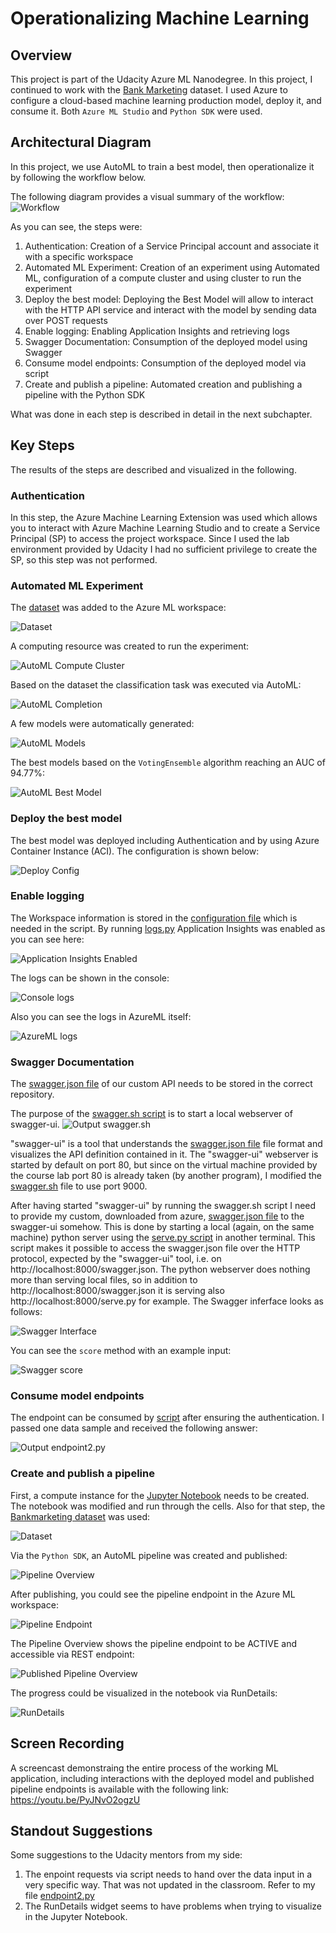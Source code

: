 # Operationalizing Machine Learning

## Overview
This project is part of the Udacity Azure ML Nanodegree.
In this project, I continued to work with the [Bank Marketing](https://automlsamplenotebookdata.blob.core.windows.net/automl-sample-notebook-data/bankmarketing_train.csv) dataset. I used Azure to configure a cloud-based machine learning production model, deploy it, and consume it. Both `Azure ML Studio` and `Python SDK` were used.

## Architectural Diagram
In this project, we use AutoML to train a best model, then operationalize it by following the workflow below. 

The following diagram provides a visual summary of the workflow:
![Workflow](/starter_files/images/Workflow.JPG)

As you can see, the steps were:
1. Authentication: Creation of a Service Principal account and associate it with a specific workspace
2. Automated ML Experiment:  Creation of an experiment using Automated ML, configuration of a compute cluster and using cluster to run the experiment
3. Deploy the best model: Deploying the Best Model will allow to interact with the HTTP API service and interact with the model by sending data over POST requests
4. Enable logging: Enabling Application Insights and retrieving logs
5. Swagger Documentation: Consumption of the deployed model using Swagger
6. Consume model endpoints: Consumption of the deployed model via script
7. Create and publish a pipeline: Automated creation and publishing a pipeline with the Python SDK

What was done in each step is described in detail in the next subchapter.

## Key Steps
The results of the steps are described and visualized in the following.

### Authentication
In this step, the Azure Machine Learning Extension was used which allows you to interact with Azure Machine Learning Studio and to create a Service Principal (SP) to access the project workspace. Since I used the lab environment provided by Udacity I had no sufficient privilege to create the SP, so this step was not performed.

### Automated ML Experiment
The [dataset](https://automlsamplenotebookdata.blob.core.windows.net/automl-sample-notebook-data/bankmarketing_train.csv) was added to the Azure ML workspace:

![Dataset](/starter_files/images/Dataset_available.png)

A computing resource was created to run the experiment:

![AutoML Compute Cluster](/starter_files/images/AutoML_compute_cluster.png)

Based on the dataset the classification task was executed via AutoML:

![AutoML Completion](/starter_files/images/AutoML_completed.png)

A few models were automatically generated:

![AutoML Models](/starter_files/images/AutoML_models.png)

The best models based on the `VotingEnsemble` algorithm reaching an AUC of 94.77%:

![AutoML Best Model](/starter_files/images/AutoML_best_model.png)

### Deploy the best model
The best model was deployed including Authentication and by using Azure Container Instance (ACI). The configuration is shown below:

![Deploy Config](/starter_files/images/Deploy_config.png)

### Enable logging
The Workspace information is stored in the [configuration file](/starter_files/config.json) which is needed in the script. By running [logs.py](/starter_files/logs.py) Application Insights was enabled as you can see here:

![Application Insights Enabled](/starter_files/images/ApplicationInsights_enabled_in_AzureML.png)

The logs can be shown in the console:

![Console logs](/starter_files/images/ApplicationInsights_logs_via_script.png)

Also you can see the logs in AzureML itself:

![AzureML logs](/starter_files/images/ApplicationInsights_logs_in_AzureML.png)

### Swagger Documentation
The [swagger.json file](/starter_files/swagger/swagger.json) of our custom API needs to be stored in the correct repository.

The purpose of the [swagger.sh script](/starter_files/swagger/swagger.sh) is to start a local webserver of swagger-ui. 
![Output swagger.sh](/starter_files/images/Output_swagger_sh.png)

"swagger-ui" is a tool that understands the [swagger.json file](/starter_files/swagger/swagger.json) file format and visualizes the API definition contained in it. The "swagger-ui" webserver is started by default on port 80, but since on the virtual machine provided by the course lab port 80 is already taken (by another program), I modified the [swagger.sh](/starter_files/swagger/swagger.sh) file to use port 9000.

After having started "swagger-ui" by running the swagger.sh script I need to provide my custom, downloaded from azure, [swagger.json file](/starter_files/swagger/swagger.json) to the swagger-ui somehow. This is done by starting a local (again, on the same machine) python server using the [serve.py script](/starter_files/swagger/serve.py) in another terminal. This script makes it possible to access the swagger.json file over the HTTP protocol, expected by the "swagger-ui" tool, i.e. on http://localhost:8000/swagger.json. The python webserver does nothing more than serving local files, so in addition to http://localhost:8000/swagger.json it is serving also http://localhost:8000/serve.py for example.
The Swagger inferface looks as follows:

![Swagger Interface](/starter_files/images/Swagger_interface.png)

You can see the `score` method with an example input:

![Swagger score](/starter_files/images/Swagger_score.png)


### Consume model endpoints
The endpoint can be consumed by [script](/starter_files/endpoint2.py) after ensuring the authentication. I passed one data sample and received the following answer:

![Output endpoint2.py](/starter_files/images/Output_endpoint_py.png)

### Create and publish a pipeline
First, a compute instance for the [Jupyter Notebook](/starter_files/aml-pipelines-with-automated-machine-learning-step.ipynb) needs to be created. The notebook was modified and run through the cells.
Also for that step, the [Bankmarketing dataset](https://automlsamplenotebookdata.blob.core.windows.net/automl-sample-notebook-data/bankmarketing_train.csv) was used:

![Dataset](/starter_files/images/Dataset_available.png)

Via the `Python SDK`, an AutoML pipeline was created and published:

![Pipeline Overview](/starter_files/images/Jupyter_pipeline_created_and_published.png)

After publishing, you could see the pipeline endpoint in the Azure ML workspace:

![Pipeline Endpoint](/starter_files/images/Jupyter_pipeline_endpoint.png)

The Pipeline Overview shows the pipeline endpoint to be ACTIVE and accessible via REST endpoint:

![Published Pipeline Overview](/starter_files/images/Jupyter_published_pipeline_overview.png)

The progress could be visualized in the notebook via RunDetails:

![RunDetails](/starter_files/images/Jupyter_RunDetails.JPG)


## Screen Recording
A screencast demonstraing the entire process of the working ML application, including interactions with the deployed model and published pipeline endpoints is available with the following link:
https://youtu.be/PyJNvO2ogzU


## Standout Suggestions
Some suggestions to the Udacity mentors from my side:
1. The enpoint requests via script needs to hand over the data input in a very specific way. That was not updated in the classroom. Refer to my file [endpoint2.py](/starter_files/endpoint2.py)
2. The RunDetails widget seems to have problems when trying to visualize in the Jupyter Notebook.